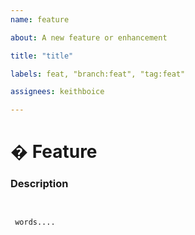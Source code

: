 ```yaml
---
name: feature

about: A new feature or enhancement

title: "title"

labels: feat, "branch:feat", "tag:feat"

assignees: keithboice

---
```


# � Feature

### Description


<pre><code>
<!-- What is the feature and why are we building it? -->
<!-- ✍️edit: --> words....
</code></pre>
